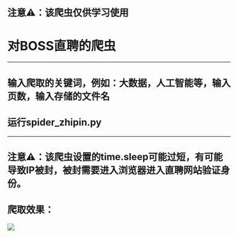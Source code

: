 ## 注意⚠️：该爬虫仅供学习使用

# 对BOSS直聘的爬虫

***************

## 输入爬取的关键词，例如：大数据，人工智能等，输入页数，输入存储的文件名

## 运行spider_zhipin.py
***************

## 注意⚠️：该爬虫设置的time.sleep可能过短，有可能导致IP被封，被封需要进入浏览器进入直聘网站验证身份。

## 爬取效果：

![](http://ww4.sinaimg.cn/large/006tNc79ly1g5eppq5coyj31lj0u01kx.jpg)

